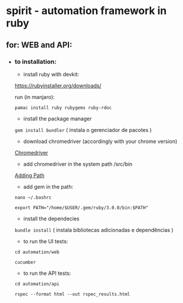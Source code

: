 # spirit - automation framework in ruby
##  for: WEB and API:

* ### to installation:

    - install ruby with devkit:

    https://rubyinstaller.org/downloads/

    run (in manjaro):

    `pamac install ruby rubygems ruby-rdoc`

    - install the package manager

    `gem install bundler` ( instala o gerenciador de pacotes )

    - download chromedriver (accordingly with your chrome version)

   [Chromedriver](https://chromedriver.chromium.org/downloads)   

    - add chromedriver in the system path /src/bin

   [Adding Path](https://zwbetz.com/download-chromedriver-binary-and-add-to-your-path-for-automated-functional-testing/) 

    - add gem in the path:

    `nano ~/.bashrc`

    `export PATH="/home/$USER/.gem/ruby/3.0.0/bin:$PATH"`

    - install the dependecies

    `bundle install` ( instala bibliotecas adicionadas e dependências )

    - to run the UI tests:

    `cd automation/web`

    `cucumber`

    - to run the API tests:

    `cd automation/api`
    
    `rspec --format html --out rspec_results.html`
